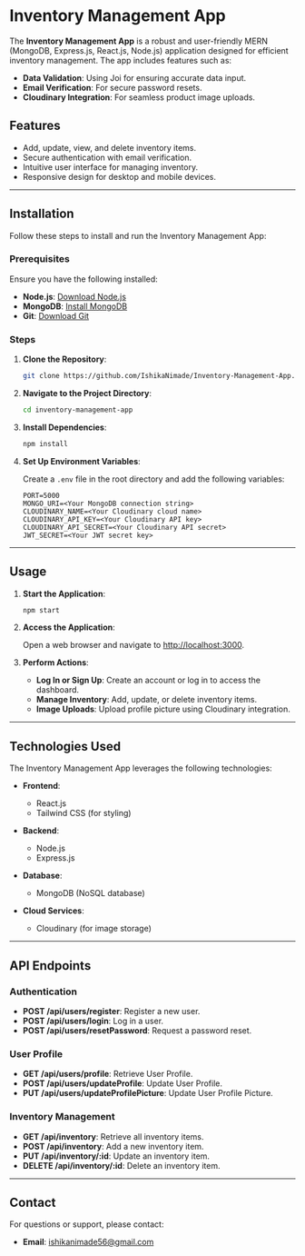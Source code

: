 # Inventory Management App

The **Inventory Management App** is a robust and user-friendly MERN (MongoDB, Express.js, React.js, Node.js) application designed for efficient inventory management. The app includes features such as:

- **Data Validation**: Using Joi for ensuring accurate data input.
- **Email Verification**: For secure password resets.
- **Cloudinary Integration**: For seamless product image uploads.

## Features

- Add, update, view, and delete inventory items.
- Secure authentication with email verification.
- Intuitive user interface for managing inventory.
- Responsive design for desktop and mobile devices.

---

## Installation

Follow these steps to install and run the Inventory Management App:

### Prerequisites

Ensure you have the following installed:

- **Node.js**: [Download Node.js](https://nodejs.org/)
- **MongoDB**: [Install MongoDB](https://www.mongodb.com/try/download/community)
- **Git**: [Download Git](https://git-scm.com/)

### Steps

1. **Clone the Repository**:

   ```bash
   git clone https://github.com/IshikaNimade/Inventory-Management-App.git
   ```

2. **Navigate to the Project Directory**:

   ```bash
   cd inventory-management-app
   ```

3. **Install Dependencies**:

   ```bash
   npm install
   ```

4. **Set Up Environment Variables**:
   
   Create a `.env` file in the root directory and add the following variables:
   
   ```env
   PORT=5000
   MONGO_URI=<Your MongoDB connection string>
   CLOUDINARY_NAME=<Your Cloudinary cloud name>
   CLOUDINARY_API_KEY=<Your Cloudinary API key>
   CLOUDINARY_API_SECRET=<Your Cloudinary API secret>
   JWT_SECRET=<Your JWT secret key>
   ```

---

## Usage

1. **Start the Application**:

   ```bash
   npm start
   ```

2. **Access the Application**:
   
   Open a web browser and navigate to [http://localhost:3000](http://localhost:3000).

3. **Perform Actions**:
   
   - **Log In or Sign Up**: Create an account or log in to access the dashboard.
   - **Manage Inventory**: Add, update, or delete inventory items.
   - **Image Uploads**: Upload profile picture using Cloudinary integration.

---

## Technologies Used

The Inventory Management App leverages the following technologies:

- **Frontend**:
  - React.js
  - Tailwind CSS (for styling)

- **Backend**:
  - Node.js
  - Express.js

- **Database**:
  - MongoDB (NoSQL database)

- **Cloud Services**:
  - Cloudinary (for image storage)

---

## API Endpoints

### Authentication

- **POST /api/users/register**: Register a new user.
- **POST /api/users/login**: Log in a user.
- **POST /api/users/resetPassword**: Request a password reset.

### User Profile 

- **GET /api/users/profile**: Retrieve User Profile.
- **POST /api/users/updateProfile**: Update User Profile.
- **PUT /api/users/updateProfilePicture**: Update User Profile Picture.

### Inventory Management

- **GET /api/inventory**: Retrieve all inventory items.
- **POST /api/inventory**: Add a new inventory item.
- **PUT /api/inventory/:id**: Update an inventory item.
- **DELETE /api/inventory/:id**: Delete an inventory item.

---

## Contact

For questions or support, please contact:
- **Email**: [ishikanimade56@gmail.com](mailto:ishikanimade56@gmail.com)

